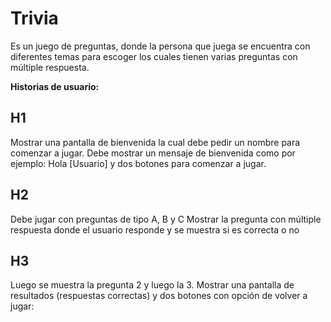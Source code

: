 # Trivia

Es un juego de preguntas, donde la persona que juega se encuentra con diferentes temas para escoger los cuales
tienen varias preguntas con múltiple respuesta.

**Historias de usuario:**

## H1

Mostrar una pantalla de bienvenida la cual debe pedir un nombre para comenzar a jugar.
Debe mostrar un mensaje de bienvenida como por ejemplo: Hola [Usuario] y dos botones para comenzar a jugar.

## H2

Debe jugar con preguntas de tipo A, B y C
Mostrar la pregunta con múltiple respuesta donde el usuario responde y se muestra si es correcta o no

## H3

Luego se muestra la pregunta 2 y luego la 3.
Mostrar una pantalla de resultados (respuestas correctas) y dos botones con opción de volver a jugar:


